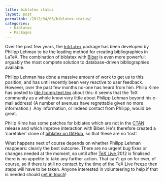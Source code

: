 ```yaml
---
title: biblatex status
layout: post
permalink: /2012/04/03/biblatex-status/
categories:
  - biblatex
  - Packages
---
```

Over the past few years, the [`biblatex`](https://ctan.org/pkg/biblatex) package has been developed by Philipp Lehman to be the leading method for creating bibliographies in LaTeX. The combination of biblatex with [Biber](http://biblatex-biber.sourceforge.net/) is even more powerful: arguably the most complete solution to database-driven bibliographies available.

Philipp Lehman has done a massive amount of work to get us to this position, and has until recently been very reactive to user feedback. However, over the past few months no-one has heard from him. Philip Kime has posted to ([de.](http://groups.google.com/group/de.comp.text.tex/browse_thread/thread/a37ba75cb90f3062#))[comp.text.tex](http://groups.google.com/group/comp.text.tex/browse_thread/thread/14d769edee6aae7a) about this: it seems that the TeX community as a whole know very little about Philipp Lehman beyond his e-mail address! (A number of avenues have regrettable given no more information.)  Any information, or indeed contact from Philipp, would be great.

Philip Kime has some patches for biblatex which are not in the [CTAN](https://www.ctan.org) release and which improve interaction with Biber. He's therefore created a ‘caretaker’ clone of [biblatex on GitHub](https://github.com/plk/biblatex/), so that these are no ‘lost’.

What happens next of course depends on whether Philipp Lehman reappears: clearly the best outcome. There are no urgent bug fixes or changes needed at the moment, so until after [TeX Live ](https://tug.org/texlive)2012 is finalised there is no appetite to take any further action. That can't go on for ever, of course, so if there is still no contact by the time of the TeX Live freeze then steps will have to be taken. Anyone interested in volunteering to help if that is needed should [get in touch](mailto:joseph.wright@morningstar2.co.uk)!
